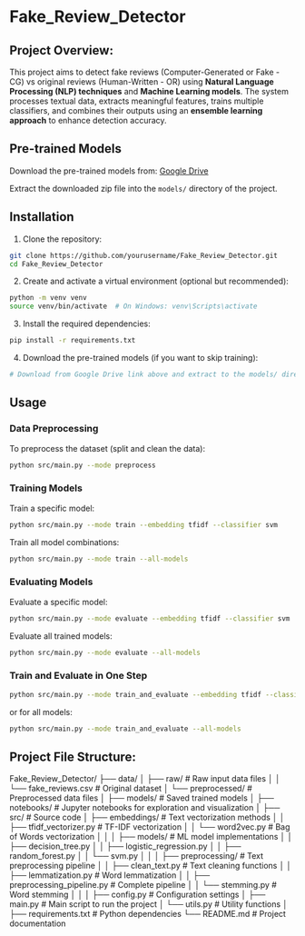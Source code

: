 # Fake_Review_Detector

## Project Overview: 
This project aims to detect fake reviews (Computer-Generated or Fake - CG) vs original reviews (Human-Written - OR) using **Natural Language Processing (NLP) techniques** and **Machine Learning models**. The system processes textual data, extracts meaningful features, trains multiple classifiers, and combines their outputs using an **ensemble learning approach** to enhance detection accuracy.

## Pre-trained Models
Download the pre-trained models from: [Google Drive](https://drive.google.com/file/d/1n14eSuAM8nX_6pQe2HVd_CF7azJQmWxi/view?usp=sharing)

Extract the downloaded zip file into the `models/` directory of the project.

## Installation

1. Clone the repository:
```bash
git clone https://github.com/yourusername/Fake_Review_Detector.git
cd Fake_Review_Detector
```

2. Create and activate a virtual environment (optional but recommended):
```bash
python -m venv venv
source venv/bin/activate  # On Windows: venv\Scripts\activate
```

3. Install the required dependencies:
```bash
pip install -r requirements.txt
```

4. Download the pre-trained models (if you want to skip training):
```bash
# Download from Google Drive link above and extract to the models/ directory
```

## Usage

### Data Preprocessing

To preprocess the dataset (split and clean the data):

```bash
python src/main.py --mode preprocess
```

### Training Models

Train a specific model:

```bash
python src/main.py --mode train --embedding tfidf --classifier svm
```

Train all model combinations:

```bash
python src/main.py --mode train --all-models
```

### Evaluating Models

Evaluate a specific model:

```bash
python src/main.py --mode evaluate --embedding tfidf --classifier svm
```

Evaluate all trained models:

```bash
python src/main.py --mode evaluate --all-models
```

### Train and Evaluate in One Step

```bash
python src/main.py --mode train_and_evaluate --embedding tfidf --classifier svm
```

or for all models:

```bash
python src/main.py --mode train_and_evaluate --all-models
```

## Project File Structure: 

Fake_Review_Detector/
├── data/
│   ├── raw/             # Raw input data files
│   │   └── fake_reviews.csv  # Original dataset
│   └── preprocessed/    # Preprocessed data files
│
├── models/              # Saved trained models
│
├── notebooks/           # Jupyter notebooks for exploration and visualization
│
├── src/                 # Source code
│   ├── embeddings/      # Text vectorization methods
│   │   ├── tfidf_vectorizer.py  # TF-IDF vectorization
│   │   └── word2vec.py  # Bag of Words vectorization
│   │
│   ├── models/          # ML model implementations
│   │   ├── decision_tree.py
│   │   ├── logistic_regression.py
│   │   ├── random_forest.py
│   │   └── svm.py
│   │
│   ├── preprocessing/   # Text preprocessing pipeline
│   │   ├── clean_text.py       # Text cleaning functions
│   │   ├── lemmatization.py    # Word lemmatization
│   │   ├── preprocessing_pipeline.py  # Complete pipeline
│   │   └── stemming.py         # Word stemming
│   │
│   ├── config.py        # Configuration settings
│   ├── main.py          # Main script to run the project
│   └── utils.py         # Utility functions
│
├── requirements.txt     # Python dependencies
└── README.md            # Project documentation
